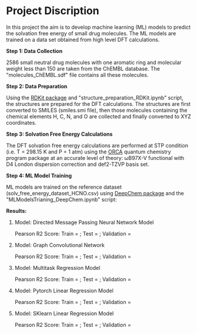 # Project Discription

In this project the aim is to develop machine learning (ML) models to predict the solvation free energy of small drug molecules. The ML models are trained on a data set obtained from high level DFT calculations.  

**Step 1: Data Collection**

2586 small neutral drug molecules with one aromatic ring and molecular weight less than 150 are taken from the ChEMBL database. The "molecules_ChEMBL.sdf" file contains all these molecules.

**Step 2: Data Preparation**

Using the [RDKit package](https://www.rdkit.org/) and "structure_preparation_RDKit.ipynb" script, the structures are prepared for the DFT calculations. The structures are first converted to SMILES (smiles.smi file), then those molecules containing the chemical elements H, C, N, and O are collected and finally converted to XYZ coordinates.

**Step 3: Solvation Free Energy Calculations**

The DFT solvation free energy calculations are performed at STP condition (i.e. T = 298.15 K and P = 1 atm) using the [ORCA](https://orcaforum.kofo.mpg.de) quantum chemistry program package at an accurate level of theory: ωB97X-V functional with D4 London dispersion correction and def2-TZVP basis set.

**Step 4: ML Model Training**

ML models are trained on the reference dataset (solv_free_energy_dataset_HCNO.csv) using [DeepChem package](https://deepchem.io/) and the "MLModelsTrianing_DeepChem.ipynb" script:

**Results:**

1) Model: Directed Message Passing Neural Network Model

   Pearson R2 Score: Train = ; Test = ; Validation = 

2) Model: Graph Convolutional Network

   Pearson R2 Score: Train = ; Test = ; Validation = 
   
3) Model: Multitask Regression Model

   Pearson R2 Score: Train = ; Test = ; Validation =
   
4) Model: Pytorch Linear Regression Model

   Pearson R2 Score: Train = ; Test = ; Validation = 
   
5) Model: SKlearn Linear Regression Model

   Pearson R2 Score: Train = ; Test = ; Validation = 
